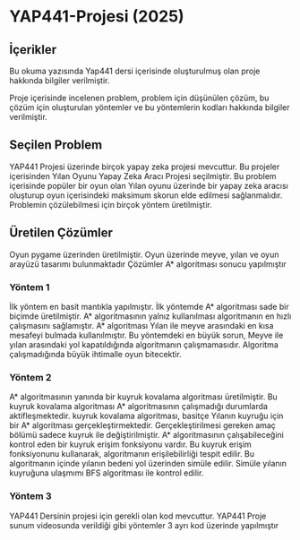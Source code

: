# YAP441-Projesi (2025)
## İçerikler
Bu okuma yazısında Yap441 dersi içerisinde oluşturulmuş olan proje hakkında bilgiler verilmiştir.

Proje içerisinde incelenen problem, problem için düşünülen çözüm, bu çözüm için oluşturulan yöntemler ve bu yöntemlerin kodları hakkında bilgiler verilmiştir.

## Seçilen Problem
YAP441 Projesi üzerinde birçok yapay zeka projesi mevcuttur.
Bu projeler içerisinden Yılan Oyunu Yapay Zeka Aracı Projesi seçilmiştir.
Bu problem içerisinde popüler bir oyun olan Yılan oyunu üzerinde bir yapay zeka aracısı oluşturup oyun içerisindeki maksimum skorun elde edilmesi sağlanmalıdır.
Problemin çözülebilmesi için birçok yöntem üretilmiştir.

## Üretilen Çözümler
Oyun pygame üzerinden üretilmiştir. Oyun üzerinde meyve, yılan ve oyun arayüzü tasarımı bulunmaktadır
Çözümler A* algoritması sonucu yapılmıştır
### Yöntem 1
İlk yöntem en basit mantıkla yapılmıştır.
İlk yöntemde A* algoritması sade bir biçimde üretilmiştir.
A* algoritmasının yalnız kullanılması algoritmanın en hızlı çalışmasını sağlamıştır. 
A* algoritması Yılan ile meyve arasındaki en kısa mesafeyi bulmada kullanılmıştır.
Bu yöntemdeki en büyük sorun, Meyve ile yılan arasındaki yol kapatıldığında algoritmanın çalışmamasıdır.
Algoritma çalışmadığında büyük ihtimalle oyun bitecektir.

### Yöntem 2
A* algoritmasının yanında bir kuyruk kovalama algoritması üretilmiştir.
Bu kuyruk kovalama algoritması A* algoritmasının çalışmadığı durumlarda aktifleşmektedir.
kuyruk kovalama algoritması, basitçe Yılanın kuyruğu için bir A* algoritması gerçekleştirmektedir.
Gerçekleştirilmesi gereken amaç bölümü sadece kuyruk ile değiştirilmiştir.
A* algoritmasının çalışabileceğini kontrol eden bir kuyruk erişim fonksiyonu vardır. Bu kuyruk erişim fonksiyonunu kullanarak, algoritmanın erişilebilirliği tespit edilir. 
Bu algoritmanın içinde yılanın bedeni yol üzerinden simüle edilir. Simüle yılanın kuyruğuna ulaşmımı BFS algoritması ile kontrol edilir.

### Yöntem 3


YAP441 Dersinin projesi için gerekli olan kod mevcuttur.
YAP441 Proje sunum videosunda verildiği gibi yöntemler 3 ayrı kod üzerinde yapılmıştır
